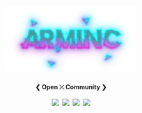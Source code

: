 <h1 align="center">
  <a href="https://github.com/armync"><img src="https://raw.githubusercontent.com/ArmynC/ArminC-Resources/main/images/arminc.png" alt="ArminC" width="300" height="150"></a>
</h1>

<h4 align="center">❮ Open ⤫ Community ❯</h4>

<p align="center">
  <a href="https://steamcommunity.com/id/arminc/"><img src="https://img.shields.io/badge/Steam-000000?style=for-the-badge&logo=steam&logoColor=white"/></a>&nbsp;
  <a href="https://www.linkedin.com/in/arminc/"><img src="https://img.shields.io/badge/LinkedIn-0077B5?style=for-the-badge&logo=linkedin&logoColor=white"/></a>&nbsp;
  <a href="mailto:arminandrey@gmail.com?subject=Mail From GitHub Profile"><img src="https://img.shields.io/badge/Gmail-D14836?style=for-the-badge&logo=gmail&logoColor=white"/></a>&nbsp;
  <a href="https://github.com/sponsors/armync"><img src="https://img.shields.io/badge/Sponsor-EA4AAA?style=for-the-badge&logo=github-sponsors&logoColor=white"/></a>
</p